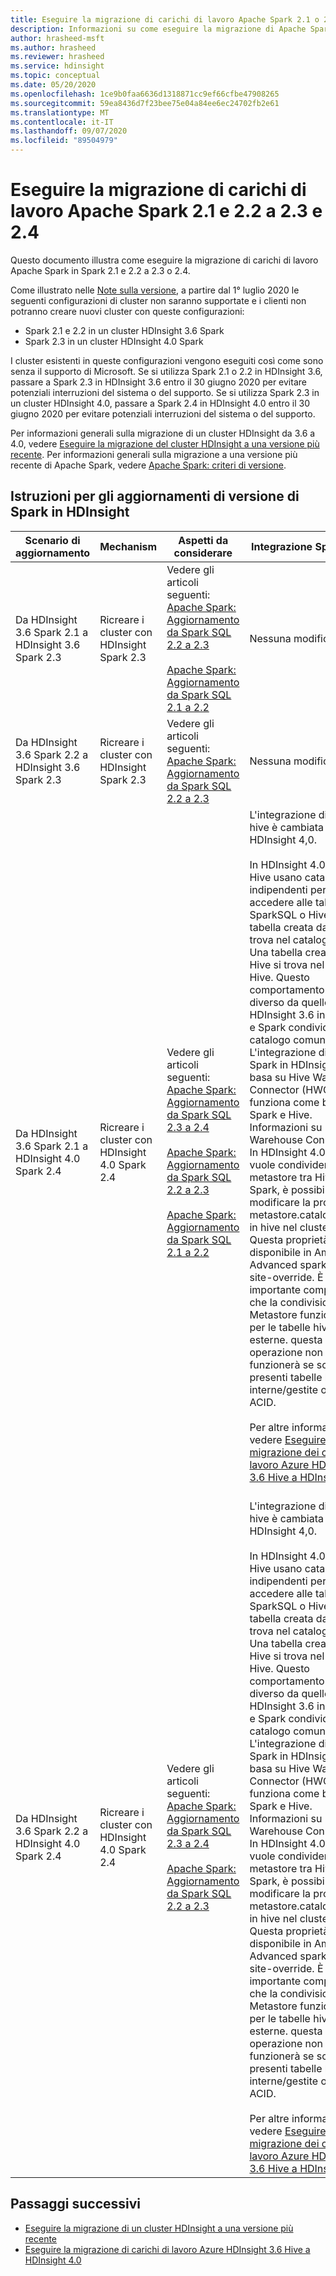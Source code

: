 ```yaml
---
title: Eseguire la migrazione di carichi di lavoro Apache Spark 2.1 o 2.2 a 2.3 o 2.4 - Azure HDInsight
description: Informazioni su come eseguire la migrazione di Apache Spark 2.1 e 2.2 a 2.3 o 2.4.
author: hrasheed-msft
ms.author: hrasheed
ms.reviewer: hrasheed
ms.service: hdinsight
ms.topic: conceptual
ms.date: 05/20/2020
ms.openlocfilehash: 1ce9b0faa6636d1318871cc9ef66cfbe47908265
ms.sourcegitcommit: 59ea8436d7f23bee75e04a84ee6ec24702fb2e61
ms.translationtype: MT
ms.contentlocale: it-IT
ms.lasthandoff: 09/07/2020
ms.locfileid: "89504979"
---
```

# <a name="migrate-apache-spark-21-and-22-workloads-to-23-and-24"></a>Eseguire la migrazione di carichi di lavoro Apache Spark 2.1 e 2.2 a 2.3 e 2.4

Questo documento illustra come eseguire la migrazione di carichi di lavoro Apache Spark in Spark 2.1 e 2.2 a 2.3 o 2.4.

Come illustrato nelle [Note sulla versione](../hdinsight-release-notes.md#upcoming-changes), a partire dal 1° luglio 2020 le seguenti configurazioni di cluster non saranno supportate e i clienti non potranno creare nuovi cluster con queste configurazioni:
 - Spark 2.1 e 2.2 in un cluster HDInsight 3.6 Spark
 - Spark 2.3 in un cluster HDInsight 4.0 Spark

I cluster esistenti in queste configurazioni vengono eseguiti così come sono senza il supporto di Microsoft. Se si utilizza Spark 2.1 o 2.2 in HDInsight 3.6, passare a Spark 2.3 in HDInsight 3.6 entro il 30 giugno 2020 per evitare potenziali interruzioni del sistema o del supporto. Se si utilizza Spark 2.3 in un cluster HDInsight 4.0, passare a Spark 2.4 in HDInsight 4.0 entro il 30 giugno 2020 per evitare potenziali interruzioni del sistema o del supporto.

Per informazioni generali sulla migrazione di un cluster HDInsight da 3.6 a 4.0, vedere [Eseguire la migrazione del cluster HDInsight a una versione più recente](../hdinsight-upgrade-cluster.md). Per informazioni generali sulla migrazione a una versione più recente di Apache Spark, vedere [Apache Spark: criteri di versione](https://spark.apache.org/versioning-policy.html).

## <a name="guidance-on-spark-version-upgrades-on-hdinsight"></a>Istruzioni per gli aggiornamenti di versione di Spark in HDInsight

| Scenario di aggiornamento | Mechanism | Aspetti da considerare | Integrazione Spark/hive |
|------------------|-----------|--------------------|------------------------|
|Da HDInsight 3.6 Spark 2.1 a HDInsight 3.6 Spark 2.3| Ricreare i cluster con HDInsight Spark 2.3 | Vedere gli articoli seguenti: <br> [Apache Spark: Aggiornamento da Spark SQL 2.2 a 2.3](https://spark.apache.org/docs/latest/sql-migration-guide.html#upgrading-from-spark-sql-22-to-23) <br><br> [Apache Spark: Aggiornamento da Spark SQL 2.1 a 2.2](https://spark.apache.org/docs/latest/sql-migration-guide.html#upgrading-from-spark-sql-21-to-22) | Nessuna modifica |
|Da HDInsight 3.6 Spark 2.2 a HDInsight 3.6 Spark 2.3 | Ricreare i cluster con HDInsight Spark 2.3 | Vedere gli articoli seguenti: <br> [Apache Spark: Aggiornamento da Spark SQL 2.2 a 2.3](https://spark.apache.org/docs/latest/sql-migration-guide.html#upgrading-from-spark-sql-22-to-23) | Nessuna modifica |
| Da HDInsight 3.6 Spark 2.1 a HDInsight 4.0 Spark 2.4 | Ricreare i cluster con HDInsight 4.0 Spark 2.4 | Vedere gli articoli seguenti: <br> [Apache Spark: Aggiornamento da Spark SQL 2.3 a 2.4](https://spark.apache.org/docs/latest/sql-migration-guide.html#upgrading-from-spark-sql-23-to-24) <br><br> [Apache Spark: Aggiornamento da Spark SQL 2.2 a 2.3](https://spark.apache.org/docs/latest/sql-migration-guide.html#upgrading-from-spark-sql-22-to-23) <br><br> [Apache Spark: Aggiornamento da Spark SQL 2.1 a 2.2](https://spark.apache.org/docs/latest/sql-migration-guide.html#upgrading-from-spark-sql-21-to-22) | L'integrazione di Spark e hive è cambiata in HDInsight 4,0. <br><br> In HDInsight 4.0, Spark e Hive usano cataloghi indipendenti per accedere alle tabelle SparkSQL o Hive. Una tabella creata da Spark si trova nel catalogo Spark. Una tabella creata da Hive si trova nel catalogo Hive. Questo comportamento è diverso da quello di HDInsight 3.6 in cui Hive e Spark condividono un catalogo comune. L'integrazione di Hive e Spark in HDInsight 4.0 si basa su Hive Warehouse Connector (HWC). HWC funziona come bridge tra Spark e Hive. Informazioni su Hive Warehouse Connector. <br> In HDInsight 4.0 se si vuole condividere il metastore tra Hive e Spark, è possibile modificare la proprietà metastore.catalog.default in hive nel cluster Spark. Questa proprietà è disponibile in Ambari Advanced spark2-hive-site-override. È importante comprendere che la condivisione del Metastore funziona solo per le tabelle hive esterne. questa operazione non funzionerà se sono presenti tabelle hive interne/gestite o tabelle ACID. <br><br>Per altre informazioni, vedere [Eseguire la migrazione dei carichi di lavoro Azure HDInsight 3.6 Hive a HDInsight 4.0](../interactive-query/apache-hive-migrate-workloads.md).<br><br> |
| Da HDInsight 3.6 Spark 2.2 a HDInsight 4.0 Spark 2.4 | Ricreare i cluster con HDInsight 4.0 Spark 2.4 | Vedere gli articoli seguenti: <br> [Apache Spark: Aggiornamento da Spark SQL 2.3 a 2.4](https://spark.apache.org/docs/latest/sql-migration-guide.html#upgrading-from-spark-sql-23-to-24) <br><br> [Apache Spark: Aggiornamento da Spark SQL 2.2 a 2.3](https://spark.apache.org/docs/latest/sql-migration-guide.html#upgrading-from-spark-sql-22-to-23) | L'integrazione di Spark e hive è cambiata in HDInsight 4,0. <br><br> In HDInsight 4.0, Spark e Hive usano cataloghi indipendenti per accedere alle tabelle SparkSQL o Hive. Una tabella creata da Spark si trova nel catalogo Spark. Una tabella creata da Hive si trova nel catalogo Hive. Questo comportamento è diverso da quello di HDInsight 3.6 in cui Hive e Spark condividono un catalogo comune. L'integrazione di Hive e Spark in HDInsight 4.0 si basa su Hive Warehouse Connector (HWC). HWC funziona come bridge tra Spark e Hive. Informazioni su Hive Warehouse Connector. <br> In HDInsight 4.0 se si vuole condividere il metastore tra Hive e Spark, è possibile modificare la proprietà metastore.catalog.default in hive nel cluster Spark. Questa proprietà è disponibile in Ambari Advanced spark2-hive-site-override. È importante comprendere che la condivisione del Metastore funziona solo per le tabelle hive esterne. questa operazione non funzionerà se sono presenti tabelle hive interne/gestite o tabelle ACID. <br><br>Per altre informazioni, vedere [Eseguire la migrazione dei carichi di lavoro Azure HDInsight 3.6 Hive a HDInsight 4.0](../interactive-query/apache-hive-migrate-workloads.md).|

## <a name="next-steps"></a>Passaggi successivi

* [Eseguire la migrazione di un cluster HDInsight a una versione più recente](../hdinsight-upgrade-cluster.md)
* [Eseguire la migrazione di carichi di lavoro Azure HDInsight 3.6 Hive a HDInsight 4.0](../interactive-query/apache-hive-migrate-workloads.md)
